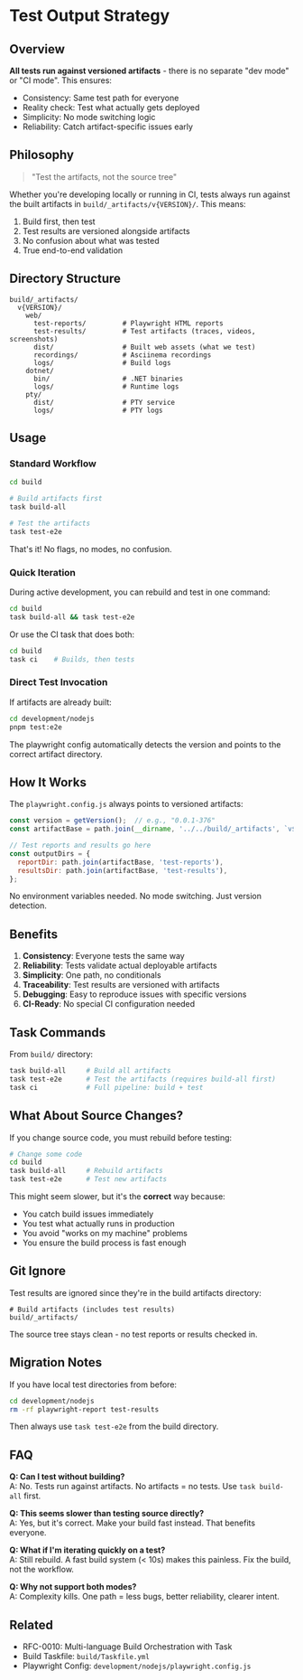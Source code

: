 # Test Output Strategy

## Overview

**All tests run against versioned artifacts** - there is no separate "dev mode" or "CI mode". This ensures:
- Consistency: Same test path for everyone
- Reality check: Test what actually gets deployed
- Simplicity: No mode switching logic
- Reliability: Catch artifact-specific issues early

## Philosophy

> "Test the artifacts, not the source tree"

Whether you're developing locally or running in CI, tests always run against the built artifacts in `build/_artifacts/v{VERSION}/`. This means:

1. Build first, then test
2. Test results are versioned alongside artifacts
3. No confusion about what was tested
4. True end-to-end validation

## Directory Structure

```
build/_artifacts/
  v{VERSION}/
    web/
      test-reports/         # Playwright HTML reports
      test-results/         # Test artifacts (traces, videos, screenshots)
      dist/                 # Built web assets (what we test)
      recordings/           # Asciinema recordings
      logs/                 # Build logs
    dotnet/
      bin/                  # .NET binaries
      logs/                 # Runtime logs
    pty/
      dist/                 # PTY service
      logs/                 # PTY logs
```

## Usage

### Standard Workflow

```bash
cd build

# Build artifacts first
task build-all

# Test the artifacts
task test-e2e
```

That's it! No flags, no modes, no confusion.

### Quick Iteration

During active development, you can rebuild and test in one command:

```bash
cd build
task build-all && task test-e2e
```

Or use the CI task that does both:

```bash
cd build
task ci    # Builds, then tests
```

### Direct Test Invocation

If artifacts are already built:

```bash
cd development/nodejs
pnpm test:e2e
```

The playwright config automatically detects the version and points to the correct artifact directory.

## How It Works

The `playwright.config.js` always points to versioned artifacts:

```javascript
const version = getVersion();  // e.g., "0.0.1-376"
const artifactBase = path.join(__dirname, '../../build/_artifacts', `v${version}`, 'web');

// Test reports and results go here
const outputDirs = {
  reportDir: path.join(artifactBase, 'test-reports'),
  resultsDir: path.join(artifactBase, 'test-results'),
};
```

No environment variables needed. No mode switching. Just version detection.

## Benefits

1. **Consistency**: Everyone tests the same way
2. **Reliability**: Tests validate actual deployable artifacts
3. **Simplicity**: One path, no conditionals
4. **Traceability**: Test results are versioned with artifacts
5. **Debugging**: Easy to reproduce issues with specific versions
6. **CI-Ready**: No special CI configuration needed

## Task Commands

From `build/` directory:

```bash
task build-all     # Build all artifacts
task test-e2e      # Test the artifacts (requires build-all first)
task ci            # Full pipeline: build + test
```

## What About Source Changes?

If you change source code, you must rebuild before testing:

```bash
# Change some code
cd build
task build-all     # Rebuild artifacts
task test-e2e      # Test new artifacts
```

This might seem slower, but it's the **correct** way because:
- You catch build issues immediately
- You test what actually runs in production
- You avoid "works on my machine" problems
- You ensure the build process is fast enough

## Git Ignore

Test results are ignored since they're in the build artifacts directory:

```gitignore
# Build artifacts (includes test results)
build/_artifacts/
```

The source tree stays clean - no test reports or results checked in.

## Migration Notes

If you have local test directories from before:

```bash
cd development/nodejs
rm -rf playwright-report test-results
```

Then always use `task test-e2e` from the build directory.

## FAQ

**Q: Can I test without building?**  
A: No. Tests run against artifacts. No artifacts = no tests. Use `task build-all` first.

**Q: This seems slower than testing source directly?**  
A: Yes, but it's correct. Make your build fast instead. That benefits everyone.

**Q: What if I'm iterating quickly on a test?**  
A: Still rebuild. A fast build system (< 10s) makes this painless. Fix the build, not the workflow.

**Q: Why not support both modes?**  
A: Complexity kills. One path = less bugs, better reliability, clearer intent.

## Related

- RFC-0010: Multi-language Build Orchestration with Task
- Build Taskfile: `build/Taskfile.yml`
- Playwright Config: `development/nodejs/playwright.config.js`
